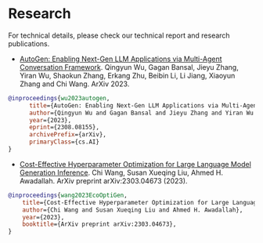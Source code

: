 # Research

For technical details, please check our technical report and research publications.

* [AutoGen: Enabling Next-Gen LLM Applications via Multi-Agent Conversation Framework](https://arxiv.org/abs/2308.08155). Qingyun Wu, Gagan Bansal, Jieyu Zhang, Yiran Wu, Shaokun Zhang, Erkang Zhu, Beibin Li, Li Jiang, Xiaoyun Zhang and Chi Wang. ArXiv 2023.

```bibtex
@inproceedings{wu2023autogen,
      title={AutoGen: Enabling Next-Gen LLM Applications via Multi-Agent Conversation Framework}, 
      author={Qingyun Wu and Gagan Bansal and Jieyu Zhang and Yiran Wu and Shaokun Zhang and Erkang Zhu and Beibin Li and Li Jiang and Xiaoyun Zhang and Chi Wang},
      year={2023},
      eprint={2308.08155},
      archivePrefix={arXiv},
      primaryClass={cs.AI}
}
```

* [Cost-Effective Hyperparameter Optimization for Large Language Model Generation Inference](https://arxiv.org/abs/2303.04673). Chi Wang, Susan Xueqing Liu, Ahmed H. Awadallah. ArXiv preprint arXiv:2303.04673 (2023).

```bibtex
@inproceedings{wang2023EcoOptiGen,
    title={Cost-Effective Hyperparameter Optimization for Large Language Model Generation Inference},
    author={Chi Wang and Susan Xueqing Liu and Ahmed H. Awadallah},
    year={2023},
    booktitle={ArXiv preprint arXiv:2303.04673},
}
```
